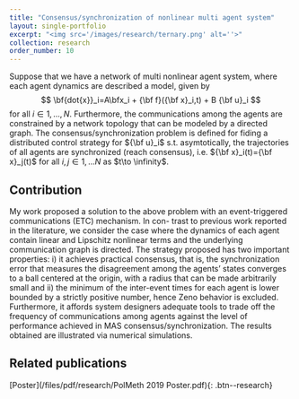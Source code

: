 ```yaml
---
title: "Consensus/synchronization of nonlinear multi agent system"
layout: single-portfolio
excerpt: "<img src='/images/research/ternary.png' alt=''>"
collection: research
order_number: 10
---
```

Suppose that we have a network of multi nonlinear agent system, where each agent dynamics are described a model, given by 
$$
\bf{dot{x}}_i=A\bfx_i + {\bf f}({\bf x}_i,t) + B {\bf u}_i 
$$
for all $i \in {1,...,N}$.
Furthermore, the communications among the agents are constrained by a network topology that can be modeled by a directed graph.
The consensus/synchronization problem is defined for fiding a distributed control strategy for ${\bf u}_i$ s.t. asymtotically, the trajectories of all agents are synchronized (reach consensus), i.e. ${\bf x}_i(t)={\bf x}_j(t)$ for all $i,j \in {1,...N}$ as $t\to \infinity$. 

## Contribution
My work proposed a solution to the above problem with an event-triggered communications (ETC) mechanism. In con-
trast to previous work reported in the literature, we consider the case where the dynamics of each agent contain linear and Lipschitz nonlinear terms and the underlying communication graph is directed. The strategy proposed has two important
properties: i) it achieves practical consensus, that is, the synchronization error that
measures the disagreement among the agents’ states converges to a ball centered at
the origin, with a radius that can be made arbitrarily small and ii) the minimum of
the inter-event times for each agent is lower bounded by a strictly positive number,
hence Zeno behavior is excluded. Furthermore, it affords system designers adequate
tools to trade off the frequency of communications among agents against the level
of performance achieved in MAS consensus/synchronization. The results obtained
are illustrated via numerical simulations.

## Related publications

[Poster](/files/pdf/research/PolMeth 2019 Poster.pdf){: .btn--research}